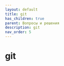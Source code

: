 ```yaml
---
layout: default
title: git
has_children: true
parent: Вопросы и решения
description: git
nav_order: 5
---
```

# git